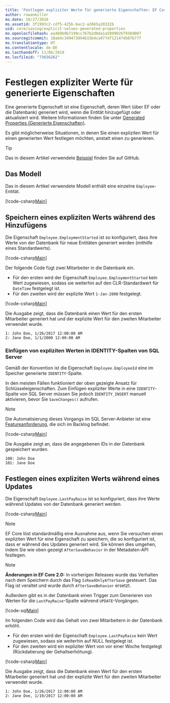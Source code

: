 ```yaml
---
title: 'Festlegen expliziter Werte für generierte Eigenschaften: EF Core'
author: rowanmiller
ms.date: 10/27/2016
ms.assetid: 3f1993c2-cdf5-425b-bac2-a2665a20322b
uid: core/saving/explicit-values-generated-properties
ms.openlocfilehash: ea469b9b7199cc767b2d0da1a5999026f938d087
ms.sourcegitcommit: 18ab4c349473d94b15b4ca977df12147db07b77f
ms.translationtype: HT
ms.contentlocale: de-DE
ms.lasthandoff: 11/06/2019
ms.locfileid: "73656262"
---
```

# <a name="setting-explicit-values-for-generated-properties"></a>Festlegen expliziter Werte für generierte Eigenschaften

Eine generierte Eigenschaft ist eine Eigenschaft, deren Wert (über EF oder die Datenbank) generiert wird, wenn die Entität hinzugefügt oder aktualisiert wird. Weitere Informationen finden Sie unter [Generated Properties (Generierte Eigenschaften)](../modeling/generated-properties.md).

Es gibt möglicherweise Situationen, in denen Sie einen expliziten Wert für einen generierten Wert festlegen möchten, anstatt einen zu generieren.

> [!TIP]  
> Das in diesem Artikel verwendete [Beispiel](https://github.com/aspnet/EntityFramework.Docs/tree/master/samples/core/Saving/ExplicitValuesGenerateProperties/) finden Sie auf GitHub.

## <a name="the-model"></a>Das Modell

Das in diesem Artikel verwendete Modell enthält eine einzelne `Employee`-Entität.

[!code-csharp[Main](../../../samples/core/Saving/ExplicitValuesGenerateProperties/Employee.cs#Sample)]

## <a name="saving-an-explicit-value-during-add"></a>Speichern eines expliziten Werts während des Hinzufügens

Die Eigenschaft `Employee.EmploymentStarted` ist so konfiguriert, dass ihre Werte von der Datenbank für neue Entitäten generiert werden (mithilfe eines Standardwerts).

[!code-csharp[Main](../../../samples/core/Saving/ExplicitValuesGenerateProperties/EmployeeContext.cs#EmploymentStarted)]

Der folgende Code fügt zwei Mitarbeiter in die Datenbank ein.

* Für den ersten wird der Eigenschaft `Employee.EmploymentStarted` kein Wert zugewiesen, sodass sie weiterhin auf den CLR-Standardwert für `DateTime` festgelegt ist.
* Für den zweiten wird der explizite Wert `1-Jan-2000` festgelegt.

[!code-csharp[Main](../../../samples/core/Saving/ExplicitValuesGenerateProperties/Sample.cs#EmploymentStarted)]

Die Ausgabe zeigt, dass die Datenbank einen Wert für den ersten Mitarbeiter generiert hat und der explizite Wert für den zweiten Mitarbeiter verwendet wurde.

``` Console
1: John Doe, 1/26/2017 12:00:00 AM
2: Jane Doe, 1/1/2000 12:00:00 AM
```

### <a name="explicit-values-into-sql-server-identity-columns"></a>Einfügen von expliziten Werten in IDENTITY-Spalten von SQL Server

Gemäß der Konvention ist die Eigenschaft `Employee.EmployeeId` eine im Speicher generierte `IDENTITY`-Spalte.

In den meisten Fällen funktioniert der oben gezeigte Ansatz für Schlüsseleigenschaften. Zum Einfügen expliziter Werte in eine `IDENTITY`-Spalte von SQL Server müssen Sie jedoch `IDENTITY_INSERT` manuell aktivieren, bevor Sie `SaveChanges()` aufrufen.

> [!NOTE]  
> Die Automatisierung dieses Vorgangs im SQL Server-Anbieter ist eine [Featureanforderung](https://github.com/aspnet/EntityFramework/issues/703), die sich im Backlog befindet.

[!code-csharp[Main](../../../samples/core/Saving/ExplicitValuesGenerateProperties/Sample.cs#EmployeeId)]

Die Ausgabe zeigt an, dass die angegebenen IDs in der Datenbank gespeichert wurden.

``` Console
100: John Doe
101: Jane Doe
```

## <a name="setting-an-explicit-value-during-update"></a>Festlegen eines expliziten Werts während eines Updates

Die Eigenschaft `Employee.LastPayRaise` ist so konfiguriert, dass ihre Werte während Updates von der Datenbank generiert werden.

[!code-csharp[Main](../../../samples/core/Saving/ExplicitValuesGenerateProperties/EmployeeContext.cs#LastPayRaise)]

> [!NOTE]  
> EF Core löst standardmäßig eine Ausnahme aus, wenn Sie versuchen einen expliziten Wert für eine Eigenschaft zu speichern, die so konfiguriert ist, dass er während des Updates generiert wird. Sie können dies umgehen, indem Sie wie oben gezeigt `AfterSaveBehavior` in der Metadaten-API festlegen.

> [!NOTE]  
> **Änderungen in EF Core 2.0:** In vorherigen Releases wurde das Verhalten nach dem Speichern durch das Flag `IsReadOnlyAfterSave` gesteuert. Das Flag ist veraltet und wurde durch `AfterSaveBehavior` ersetzt.

Außerdem gibt es in der Datenbank einen Trigger zum Generieren von Werten für die `LastPayRaise`-Spalte während `UPDATE`-Vorgängen.

[!code-sql[Main](../../../samples/core/Saving/ExplicitValuesGenerateProperties/employee_UPDATE.sql)]

Im folgenden Code wird das Gehalt von zwei Mitarbeitern in der Datenbank erhöht.

* Für den ersten wird der Eigenschaft `Employee.LastPayRaise` kein Wert zugewiesen, sodass sie weiterhin auf NULL festgelegt ist.
* Für den zweiten wird ein expliziter Wert von vor einer Woche festgelegt (Rückdatierung der Gehaltserhöhung).

[!code-csharp[Main](../../../samples/core/Saving/ExplicitValuesGenerateProperties/Sample.cs#LastPayRaise)]

Die Ausgabe zeigt, dass die Datenbank einen Wert für den ersten Mitarbeiter generiert hat und der explizite Wert für den zweiten Mitarbeiter verwendet wurde.

``` Console
1: John Doe, 1/26/2017 12:00:00 AM
2: Jane Doe, 1/19/2017 12:00:00 AM
```
